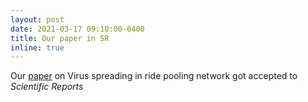 ```yaml
---
layout: post
date: 2021-03-17 09:10:00-0400
title: Our paper in SR
inline: true
---
```


Our [paper](https://arxiv.org/abs/2011.12770) on Virus spreading in ride pooling network got accepted to *Scientific Reports*
